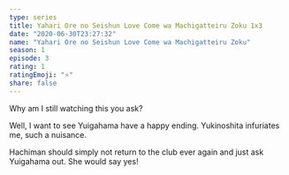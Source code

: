 ```yaml
--- 
type: series 
title: Yahari Ore no Seishun Love Come wa Machigatteiru Zoku 1x3 
date: "2020-06-30T23:27:32" 
name: "Yahari Ore no Seishun Love Come wa Machigatteiru Zoku" 
season: 1 
episode: 3 
rating: 1 
ratingEmoji: "⭐️" 
share: false 
---
```


Why am I still watching this you ask?

Well, I want to see Yuigahama have a happy ending. Yukinoshita infuriates me, such a nuisance.

Hachiman should simply not return to the club ever again and just ask Yuigahama out. She would say yes!
